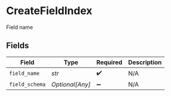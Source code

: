# CreateFieldIndex

Field name


## Fields

| Field              | Type               | Required           | Description        |
| ------------------ | ------------------ | ------------------ | ------------------ |
| `field_name`       | *str*              | :heavy_check_mark: | N/A                |
| `field_schema`     | *Optional[Any]*    | :heavy_minus_sign: | N/A                |
